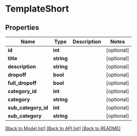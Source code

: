 # TemplateShort

## Properties
Name | Type | Description | Notes
------------ | ------------- | ------------- | -------------
**id** | **int** |  | [optional] 
**title** | **string** |  | [optional] 
**description** | **string** |  | [optional] 
**dropoff** | **bool** |  | [optional] 
**full_dropoff** | **bool** |  | [optional] 
**category_id** | **int** |  | [optional] 
**category** | **string** |  | [optional] 
**sub_category_id** | **int** |  | [optional] 
**sub_category** | **string** |  | [optional] 

[[Back to Model list]](../README.md#documentation-for-models) [[Back to API list]](../README.md#documentation-for-api-endpoints) [[Back to README]](../README.md)

